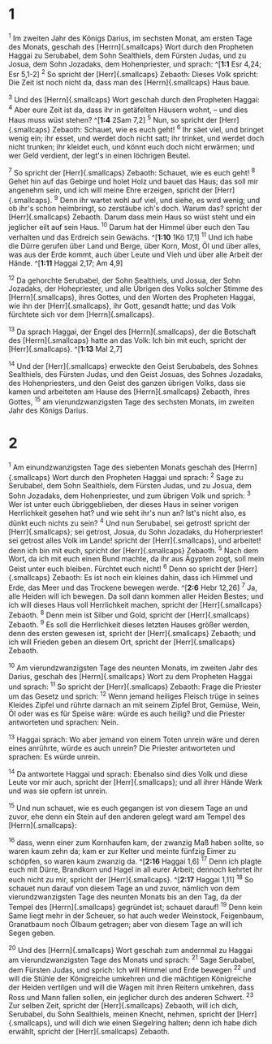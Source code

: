 # 1
<sup class='bibleverse'>1</sup> Im zweiten Jahr des Königs Darius, im sechsten Monat, am ersten Tage des Monats, geschah des [Herrn]{.smallcaps} Wort durch den Propheten Haggai zu Serubabel, dem Sohn Sealthiels, dem Fürsten Judas, und zu Josua, dem Sohn Jozadaks, dem Hohenpriester, und sprach: ^[**1:1** Esr 4,24; Esr 5,1-2] <sup class='bibleverse'>2</sup> So spricht der [Herr]{.smallcaps} Zebaoth: Dieses Volk spricht: Die Zeit ist noch nicht da, dass man des [Herrn]{.smallcaps} Haus baue. 



<sup class='bibleverse'>3</sup> Und des [Herrn]{.smallcaps} Wort geschah durch den Propheten Haggai: <sup class='bibleverse'>4</sup> Aber eure Zeit ist da, dass ihr in getäfelten Häusern wohnt, – und dies Haus muss wüst stehen? ^[**1:4** 2Sam 7,2] <sup class='bibleverse'>5</sup> Nun, so spricht der [Herr]{.smallcaps} Zebaoth: Schauet, wie es euch geht! <sup class='bibleverse'>6</sup> Ihr säet viel, und bringet wenig ein; ihr esset, und werdet doch nicht satt; ihr trinket, und werdet doch nicht trunken; ihr kleidet euch, und könnt euch doch nicht erwärmen; und wer Geld verdient, der legt's in einen löchrigen Beutel. 



<sup class='bibleverse'>7</sup> So spricht der [Herr]{.smallcaps} Zebaoth: Schauet, wie es euch geht! <sup class='bibleverse'>8</sup> Gehet hin auf das Gebirge und holet Holz und bauet das Haus; das soll mir angenehm sein, und ich will meine Ehre erzeigen, spricht der [Herr]{.smallcaps}. <sup class='bibleverse'>9</sup> Denn ihr wartet wohl auf viel, und siehe, es wird wenig; und ob ihr's schon heimbringt, so zerstäube ich's doch. Warum das? spricht der [Herr]{.smallcaps} Zebaoth. Darum dass mein Haus so wüst steht und ein jeglicher eilt auf sein Haus. <sup class='bibleverse'>10</sup> Darum hat der Himmel über euch den Tau verhalten und das Erdreich sein Gewächs. ^[**1:10** 1Kö 17,1] <sup class='bibleverse'>11</sup> Und ich habe die Dürre gerufen über Land und Berge, über Korn, Most, Öl und über alles, was aus der Erde kommt, auch über Leute und Vieh und über alle Arbeit der Hände. 
^[**1:11** Haggai 2,17; Am 4,9] 
 

<sup class='bibleverse'>12</sup> Da gehorchte Serubabel, der Sohn Sealthiels, und Josua, der Sohn Jozadaks, der Hohepriester, und alle Übrigen des Volks solcher Stimme des [Herrn]{.smallcaps}, ihres Gottes, und den Worten des Propheten Haggai, wie ihn der [Herr]{.smallcaps}, ihr Gott, gesandt hatte; und das Volk fürchtete sich vor dem [Herrn]{.smallcaps}. 


<sup class='bibleverse'>13</sup> Da sprach Haggai, der Engel des [Herrn]{.smallcaps}, der die Botschaft des [Herrn]{.smallcaps} hatte an das Volk: Ich bin mit euch, spricht der [Herr]{.smallcaps}. 
^[**1:13** Mal 2,7] 


<sup class='bibleverse'>14</sup> Und der [Herr]{.smallcaps} erweckte den Geist Serubabels, des Sohnes Sealthiels, des Fürsten Judas, und den Geist Josuas, des Sohnes Jozadaks, des Hohenpriesters, und den Geist des ganzen übrigen Volks, dass sie kamen und arbeiteten am Hause des [Herrn]{.smallcaps} Zebaoth, ihres Gottes, <sup class='bibleverse'>15</sup> am vierundzwanzigsten Tage des sechsten Monats, im zweiten Jahr des Königs Darius.
# 2
<sup class='bibleverse'>1</sup> Am einundzwanzigsten Tage des siebenten Monats geschah des [Herrn]{.smallcaps} Wort durch den Propheten Haggai und sprach: <sup class='bibleverse'>2</sup> Sage zu Serubabel, dem Sohn Sealthiels, dem Fürsten Judas, und zu Josua, dem Sohn Jozadaks, dem Hohenpriester, und zum übrigen Volk und sprich: <sup class='bibleverse'>3</sup> Wer ist unter euch übriggeblieben, der dieses Haus in seiner vorigen Herrlichkeit gesehen hat? und wie seht ihr's nun an? Ist's nicht also, es dünkt euch nichts zu sein? <sup class='bibleverse'>4</sup> Und nun Serubabel, sei getrost! spricht der [Herr]{.smallcaps}; sei getrost, Josua, du Sohn Jozadaks, du Hoherpriester! sei getrost alles Volk im Lande! spricht der [Herr]{.smallcaps}, und arbeitet! denn ich bin mit euch, spricht der [Herr]{.smallcaps} Zebaoth. <sup class='bibleverse'>5</sup> Nach dem Wort, da ich mit euch einen Bund machte, da ihr aus Ägypten zogt, soll mein Geist unter euch bleiben. Fürchtet euch nicht! <sup class='bibleverse'>6</sup> Denn so spricht der [Herr]{.smallcaps} Zebaoth: Es ist noch ein kleines dahin, dass ich Himmel und Erde, das Meer und das Trockene bewegen werde. ^[**2:6** Hebr 12,26] <sup class='bibleverse'>7</sup> Ja, alle Heiden will ich bewegen. Da soll dann kommen aller Heiden Bestes; und ich will dieses Haus voll Herrlichkeit machen, spricht der [Herr]{.smallcaps} Zebaoth. <sup class='bibleverse'>8</sup> Denn mein ist Silber und Gold, spricht der [Herr]{.smallcaps} Zebaoth. <sup class='bibleverse'>9</sup> Es soll die Herrlichkeit dieses letzten Hauses größer werden, denn des ersten gewesen ist, spricht der [Herr]{.smallcaps} Zebaoth; und ich will Frieden geben an diesem Ort, spricht der [Herr]{.smallcaps} Zebaoth. 



<sup class='bibleverse'>10</sup> Am vierundzwanzigsten Tage des neunten Monats, im zweiten Jahr des Darius, geschah des [Herrn]{.smallcaps} Wort zu dem Propheten Haggai und sprach: <sup class='bibleverse'>11</sup> So spricht der [Herr]{.smallcaps} Zebaoth: Frage die Priester um das Gesetz und sprich: <sup class='bibleverse'>12</sup> Wenn jemand heiliges Fleisch trüge in seines Kleides Zipfel und rührte darnach an mit seinem Zipfel Brot, Gemüse, Wein, Öl oder was es für Speise wäre: würde es auch heilig? und die Priester antworteten und sprachen: Nein. 


<sup class='bibleverse'>13</sup> Haggai sprach: Wo aber jemand von einem Toten unrein wäre und deren eines anrührte, würde es auch unrein? Die Priester antworteten und sprachen: Es würde unrein. 


<sup class='bibleverse'>14</sup> Da antwortete Haggai und sprach: Ebenalso sind dies Volk und diese Leute vor mir auch, spricht der [Herr]{.smallcaps}; und all ihrer Hände Werk und was sie opfern ist unrein. 


<sup class='bibleverse'>15</sup> Und nun schauet, wie es euch gegangen ist von diesem Tage an und zuvor, ehe denn ein Stein auf den anderen gelegt ward am Tempel des [Herrn]{.smallcaps}: 


<sup class='bibleverse'>16</sup> dass, wenn einer zum Kornhaufen kam, der zwanzig Maß haben sollte, so waren kaum zehn da; kam er zur Kelter und meinte fünfzig Eimer zu schöpfen, so waren kaum zwanzig da. ^[**2:16** Haggai 1,6] <sup class='bibleverse'>17</sup> Denn ich plagte euch mit Dürre, Brandkorn und Hagel in all eurer Arbeit; dennoch kehrtet ihr euch nicht zu mir, spricht der [Herr]{.smallcaps}. ^[**2:17** Haggai 1,11] <sup class='bibleverse'>18</sup> So schauet nun darauf von diesem Tage an und zuvor, nämlich von dem vierundzwanzigsten Tage des neunten Monats bis an den Tag, da der Tempel des [Herrn]{.smallcaps} gegründet ist; schauet darauf! <sup class='bibleverse'>19</sup> Denn kein Same liegt mehr in der Scheuer, so hat auch weder Weinstock, Feigenbaum, Granatbaum noch Ölbaum getragen; aber von diesem Tage an will ich Segen geben. 

 

<sup class='bibleverse'>20</sup> Und des [Herrn]{.smallcaps} Wort geschah zum andernmal zu Haggai am vierundzwanzigsten Tage des Monats und sprach: <sup class='bibleverse'>21</sup> Sage Serubabel, dem Fürsten Judas, und sprich: Ich will Himmel und Erde bewegen <sup class='bibleverse'>22</sup> und will die Stühle der Königreiche umkehren und die mächtigen Königreiche der Heiden vertilgen und will die Wagen mit ihren Reitern umkehren, dass Ross und Mann fallen sollen, ein jeglicher durch des anderen Schwert. <sup class='bibleverse'>23</sup> Zur selben Zeit, spricht der [Herr]{.smallcaps} Zebaoth, will ich dich, Serubabel, du Sohn Sealthiels, meinen Knecht, nehmen, spricht der [Herr]{.smallcaps}, und will dich wie einen Siegelring halten; denn ich habe dich erwählt, spricht der [Herr]{.smallcaps} Zebaoth.
